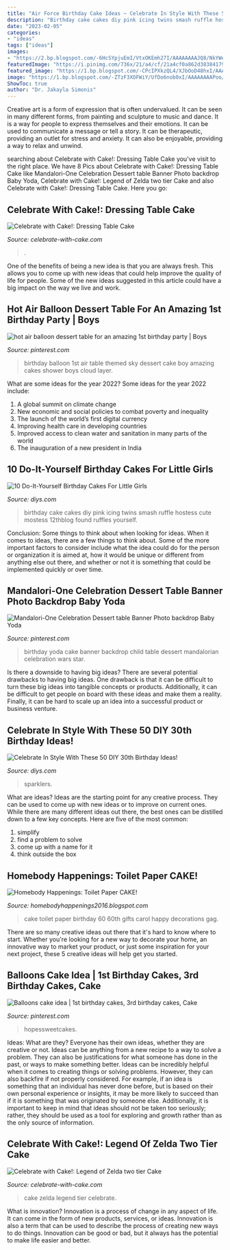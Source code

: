 ```yaml
---
title: "Air Force Birthday Cake Ideas ~ Celebrate In Style With These 50 Diy 30th Birthday Ideas!"
description: "Birthday cake cakes diy pink icing twins smash ruffle hostess cute mostess 12thblog found ruffles yourself"
date: "2023-02-05"
categories:
- "ideas"
tags: ["ideas"]
images:
- "https://2.bp.blogspot.com/-6HcSYpjuEmI/VtxOKEmh27I/AAAAAAAAJQ8/NkYWeeICsqo/s1600/IMG_0216.JPG"
featuredImage: "https://i.pinimg.com/736x/21/a4/cf/21a4cf0a862d38384179ff47f68d5972.jpg"
featured_image: "https://1.bp.blogspot.com/-CPcIPXkzQL4/XJbOoD48hxI/AAAAAAABS14/JM4EbBgmLXoRddDeg0RgqzKpOLzf_UaqACLcBGAs/s1600/IMG_20190310_083735_new.jpg"
image: "https://1.bp.blogspot.com/-ZTzF3XOFWiY/UfDo6nob0xI/AAAAAAAAPoo/wPkO_ovgehg/s1600/IMG_2445_new.jpg"
ShowToc: true
author: "Dr. Jakayla Simonis"
---
```



Creative art is a form of expression that is often undervalued. It can be seen in many different forms, from painting and sculpture to music and dance. It is a way for people to express themselves and their emotions. It can be used to communicate a message or tell a story. It can be therapeutic, providing an outlet for stress and anxiety. It can also be enjoyable, providing a way to relax and unwind.

	

		
searching about Celebrate with Cake!: Dressing Table Cake you've visit to the right place. We have 8 Pics about Celebrate with Cake!: Dressing Table Cake like Mandalori-One Celebration Dessert table Banner Photo backdrop Baby Yoda, Celebrate with Cake!: Legend of Zelda two tier Cake and also Celebrate with Cake!: Dressing Table Cake. Here you go:
		
    
## Celebrate With Cake!: Dressing Table Cake

<img loading=lazy src="https://1.bp.blogspot.com/-ZTzF3XOFWiY/UfDo6nob0xI/AAAAAAAAPoo/wPkO_ovgehg/s1600/IMG_2445_new.jpg" onerror="this.onerror=null;this.src='https://tse4.mm.bing.net/th?id=OIP.4L-XEAV8AloUKfmhLisNsgHaK2&amp;pid=15.1';" alt="Celebrate with Cake!: Dressing Table Cake">

_Source: celebrate-with-cake.com_

>. 

	

One of the benefits of being a new idea is that you are always fresh. This allows you to come up with new ideas that could help improve the quality of life for people. Some of the new ideas suggested in this article could have a big impact on the way we live and work.

    
## Hot Air Balloon Dessert Table For An Amazing 1st Birthday Party | Boys

<img loading=lazy src="https://i.pinimg.com/736x/21/a4/cf/21a4cf0a862d38384179ff47f68d5972.jpg" onerror="this.onerror=null;this.src='https://tse3.mm.bing.net/th?id=OIP.9pKFEpzmgSPgniHr1vuobgHaLH&amp;pid=15.1';" alt="hot air balloon dessert table for an amazing 1st birthday party | Boys">

_Source: pinterest.com_

>birthday balloon 1st air table themed sky dessert cake boy amazing cakes shower boys cloud layer. 

	

What are some ideas for the year 2022?
Some ideas for the year 2022 include: 
1. A global summit on climate change 
2. New economic and social policies to combat poverty and inequality 
3. The launch of the world’s first digital currency 
4. Improving health care in developing countries 
5. Improved access to clean water and sanitation in many parts of the world 
6. The inauguration of a new president in India 

    
## 10 Do-It-Yourself Birthday Cakes For Little Girls

<img loading=lazy src="http://cdn.diys.com/wp-content/uploads/2015/06/pink-ruffle-smash-cake.jpg" onerror="this.onerror=null;this.src='https://tse2.mm.bing.net/th?id=OIP.ZwIkIE9R1iunX9sT2w4YOgHaLH&amp;pid=15.1';" alt="10 Do-It-Yourself Birthday Cakes For Little Girls">

_Source: diys.com_

>birthday cake cakes diy pink icing twins smash ruffle hostess cute mostess 12thblog found ruffles yourself. 

	

Conclusion: Some things to think about when looking for ideas.
When it comes to ideas, there are a few things to think about. Some of the more important factors to consider include what the idea could do for the person or organization it is aimed at, how it would be unique or different from anything else out there, and whether or not it is something that could be implemented quickly or over time.

    
## Mandalori-One Celebration Dessert Table Banner Photo Backdrop Baby Yoda

<img loading=lazy src="https://i.pinimg.com/736x/6d/b4/6e/6db46e1edd48f961e3bea55504c66725.jpg" onerror="this.onerror=null;this.src='https://tse4.mm.bing.net/th?id=OIP.483cqCttTF9btEZ2QrvDfQHaFj&amp;pid=15.1';" alt="Mandalori-One Celebration Dessert table Banner Photo backdrop Baby Yoda">

_Source: pinterest.com_

>birthday yoda cake banner backdrop child table dessert mandalorian celebration wars star. 

	

Is there a downside to having big ideas?
There are several potential drawbacks to having big ideas. One drawback is that it can be difficult to turn these big ideas into tangible concepts or products. Additionally, it can be difficult to get people on board with these ideas and make them a reality. Finally, it can be hard to scale up an idea into a successful product or business venture.

    
## Celebrate In Style With These 50 DIY 30th Birthday Ideas!

<img loading=lazy src="https://cdn.diys.com/wp-content/uploads/2016/12/diy-30th-birthday-sparklers.jpg" onerror="this.onerror=null;this.src='https://tse2.mm.bing.net/th?id=OIP.tRQOG1QJ_jjiGmuJcgww8AHaLH&amp;pid=15.1';" alt="Celebrate In Style With These 50 DIY 30th Birthday Ideas!">

_Source: diys.com_

>sparklers. 

	

What are ideas?
Ideas are the starting point for any creative process. They can be used to come up with new ideas or to improve on current ones. While there are many different ideas out there, the best ones can be distilled down to a few key concepts. Here are five of the most common:
1. simplify
2. find a problem to solve
3. come up with a name for it
4. think outside the box

    
## Homebody Happenings: Toilet Paper CAKE!

<img loading=lazy src="https://2.bp.blogspot.com/-6HcSYpjuEmI/VtxOKEmh27I/AAAAAAAAJQ8/NkYWeeICsqo/s1600/IMG_0216.JPG" onerror="this.onerror=null;this.src='https://tse4.mm.bing.net/th?id=OIP.DOVNr0DTWzAjeNpbacuDrgHaJ4&amp;pid=15.1';" alt="Homebody Happenings: Toilet Paper CAKE!">

_Source: homebodyhappenings2016.blogspot.com_

>cake toilet paper birthday 60 60th gifts carol happy decorations gag. 

	

There are so many creative ideas out there that it's hard to know where to start. Whether you're looking for a new way to decorate your home, an innovative way to market your product, or just some inspiration for your next project, these 5 creative ideas will help get you started.

    
## Balloons Cake Idea | 1st Birthday Cakes, 3rd Birthday Cakes, Cake

<img loading=lazy src="https://i.pinimg.com/originals/49/23/b5/4923b5d3cc32dfd2ce2638617b562f95.jpg" onerror="this.onerror=null;this.src='https://tse1.mm.bing.net/th?id=OIP.gJ-pq8aM9RtzUiDPDnBKeQHaKV&amp;pid=15.1';" alt="Balloons cake idea | 1st birthday cakes, 3rd birthday cakes, Cake">

_Source: pinterest.com_

>hopessweetcakes. 

	

Ideas: What are they?
Everyone has their own ideas, whether they are creative or not. Ideas can be anything from a new recipe to a way to solve a problem. They can also be justifications for what someone has done in the past, or ways to make something better. 
Ideas can be incredibly helpful when it comes to creating things or solving problems. However, they can also backfire if not properly considered. For example, if an idea is something that an individual has never done before, but is based on their own personal experience or insights, it may be more likely to succeed than if it is something that was originated by someone else. Additionally, it is important to keep in mind that ideas should not be taken too seriously; rather, they should be used as a tool for exploring and growth rather than as the only source of information.

    
## Celebrate With Cake!: Legend Of Zelda Two Tier Cake

<img loading=lazy src="https://1.bp.blogspot.com/-CPcIPXkzQL4/XJbOoD48hxI/AAAAAAABS14/JM4EbBgmLXoRddDeg0RgqzKpOLzf_UaqACLcBGAs/s1600/IMG_20190310_083735_new.jpg" onerror="this.onerror=null;this.src='https://tse3.mm.bing.net/th?id=OIP.s9w9OdfTowvqsJaDl9yx7wHaKw&amp;pid=15.1';" alt="Celebrate with Cake!: Legend of Zelda two tier Cake">

_Source: celebrate-with-cake.com_

>cake zelda legend tier celebrate. 

	

What is innovation?
Innovation is a process of change in any aspect of life. It can come in the form of new products, services, or ideas. Innovation is also a term that can be used to describe the process of creating new ways to do things. Innovation can be good or bad, but it always has the potential to make life easier and better.

